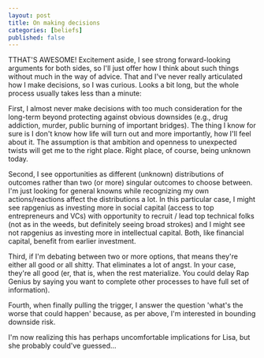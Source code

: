 ```yaml
---
layout: post
title: On making decisions
categories: [beliefs]
published: false
---
```


TTHAT'S AWESOME! Excitement aside, I see strong forward-looking arguments for both sides, so I'll just offer how I think about such things without much in the way of advice. That and I've never really articulated how I make decisions, so I was curious. Looks a bit long, but the whole process usually takes less than a minute:

First, I almost never make decisions with too much consideration for the long-term beyond protecting against obvious downsides (e.g., drug addiction, murder, public burning of important bridges). The thing I know for sure is I don't know how life will turn out and more importantly, how I'll feel about it. The assumption is that ambition and openness to unexpected twists will get me to the right place. Right place, of course, being unknown today.

Second, I see opportunities as different (unknown) distributions of outcomes rather than two (or more) singular outcomes to choose between. I'm just looking for general knowns while recognizing my own actions/reactions affect the distributions a lot. In this particular case, I might see rapgenius as investing more in social capital (access to top entrepreneurs and VCs) with opportunity to recruit / lead top technical folks (not as in the weeds, but definitely seeing broad strokes) and I might see not rapgenius as investing more in intellectual capital. Both, like financial capital, benefit from earlier investment.

Third, if I'm debating between two or more options, that means they're either all good or all shitty. That eliminates a lot of angst. In your case, they're all good (er, that is, when the rest materialize. You could delay Rap Genius by saying you want to complete other processes to have full set of information).

Fourth, when finally pulling the trigger, I answer the question 'what's the worse that could happen' because, as per above, I'm interested in bounding downside risk.

I'm now realizing this has perhaps uncomfortable implications for Lisa, but she probably could've guessed...